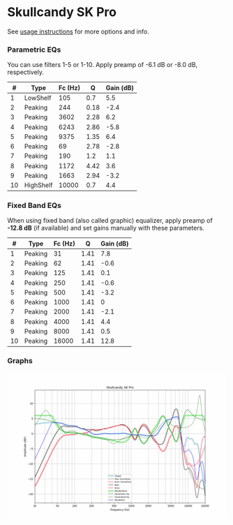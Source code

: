 # Skullcandy SK Pro
See [usage instructions](https://github.com/jaakkopasanen/AutoEq#usage) for more options and info.

### Parametric EQs
You can use filters 1-5 or 1-10. Apply preamp of -6.1 dB or -8.0 dB, respectively.

|   # | Type      |   Fc (Hz) |    Q |   Gain (dB) |
|-----|-----------|-----------|------|-------------|
|   1 | LowShelf  |       105 | 0.7  |         5.5 |
|   2 | Peaking   |       244 | 0.18 |        -2.4 |
|   3 | Peaking   |      3602 | 2.28 |         6.2 |
|   4 | Peaking   |      6243 | 2.86 |        -5.8 |
|   5 | Peaking   |      9375 | 1.35 |         6.4 |
|   6 | Peaking   |        69 | 2.78 |        -2.8 |
|   7 | Peaking   |       190 | 1.2  |         1.1 |
|   8 | Peaking   |      1172 | 4.42 |         3.6 |
|   9 | Peaking   |      1663 | 2.94 |        -3.2 |
|  10 | HighShelf |     10000 | 0.7  |         4.4 |

### Fixed Band EQs
When using fixed band (also called graphic) equalizer, apply preamp of **-12.8 dB** (if available) and set gains manually with these parameters.

|   # | Type    |   Fc (Hz) |    Q |   Gain (dB) |
|-----|---------|-----------|------|-------------|
|   1 | Peaking |        31 | 1.41 |         7.8 |
|   2 | Peaking |        62 | 1.41 |        -0.6 |
|   3 | Peaking |       125 | 1.41 |         0.1 |
|   4 | Peaking |       250 | 1.41 |        -0.6 |
|   5 | Peaking |       500 | 1.41 |        -3.2 |
|   6 | Peaking |      1000 | 1.41 |         0   |
|   7 | Peaking |      2000 | 1.41 |        -2.1 |
|   8 | Peaking |      4000 | 1.41 |         4.4 |
|   9 | Peaking |      8000 | 1.41 |         0.5 |
|  10 | Peaking |     16000 | 1.41 |        12.8 |

### Graphs
![](./Skullcandy%20SK%20Pro.png)
